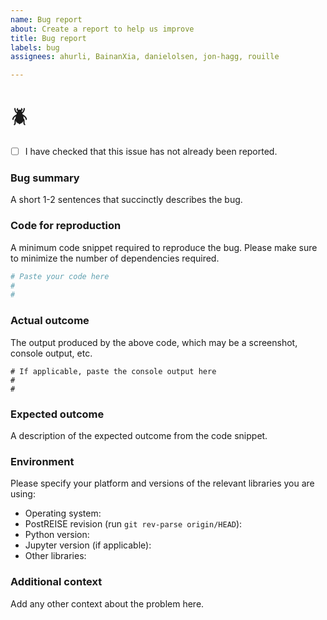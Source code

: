 ```yaml
---
name: Bug report
about: Create a report to help us improve
title: Bug report
labels: bug
assignees: ahurli, BainanXia, danielolsen, jon-hagg, rouille

---
```


# :beetle:

- [ ] I have checked that this issue has not already been reported.


### Bug summary
A short 1-2 sentences that succinctly describes the bug.

### Code for reproduction
A minimum code snippet required to reproduce the bug. Please make sure to minimize the
number of dependencies required.
```python
# Paste your code here
#
#
```

### Actual outcome
The output produced by the above code, which may be a screenshot, console output, etc.
```shell
# If applicable, paste the console output here
#
#
```

### Expected outcome
A description of the expected outcome from the code snippet.

### Environment
Please specify your platform and versions of the relevant libraries you are using:
* Operating system:
* PostREISE revision (run `git rev-parse origin/HEAD`):
* Python version:
* Jupyter version (if applicable):
* Other libraries:

### Additional context
Add any other context about the problem here.
